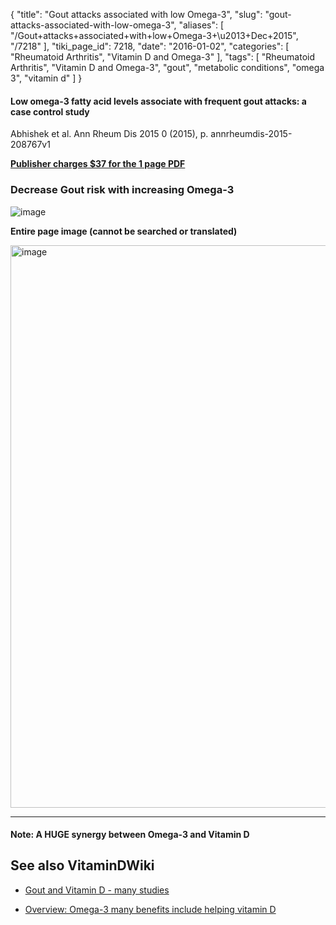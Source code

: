 {
    "title": "Gout attacks associated with low Omega-3",
    "slug": "gout-attacks-associated-with-low-omega-3",
    "aliases": [
        "/Gout+attacks+associated+with+low+Omega-3+\u2013+Dec+2015",
        "/7218"
    ],
    "tiki_page_id": 7218,
    "date": "2016-01-02",
    "categories": [
        "Rheumatoid Arthritis",
        "Vitamin D and Omega-3"
    ],
    "tags": [
        "Rheumatoid Arthritis",
        "Vitamin D and Omega-3",
        "gout",
        "metabolic conditions",
        "omega 3",
        "vitamin d"
    ]
}


#### Low omega-3 fatty acid levels associate with frequent gout attacks: a case control study

Abhishek et al. Ann Rheum Dis 2015 0 (2015), p. annrheumdis-2015-208767v1

 **[Publisher charges $37 for the 1 page PDF](http://ard.bmj.com/content/early/2015/12/28/annrheumdis-2015-208767.extract%20)** 

### Decrease Gout risk with increasing Omega-3

<img src="https://d1bk1kqxc0sym.cloudfront.net/attachments/jpeg/gout-f1.jpg" alt="image">

 **Entire page image (cannot be searched or translated)** 

<img src="https://d1bk1kqxc0sym.cloudfront.net/attachments/jpeg/gout.jpg" alt="image" width="900">

---

#### Note: A HUGE synergy between Omega-3 and Vitamin D

## See also VitaminDWiki

* [Gout and Vitamin D - many studies](/posts/gout-and-vitamin-d-many-studies)

* [Overview: Omega-3 many benefits include helping vitamin D](/posts/overview-omega-3-many-benefits-include-helping-vitamin-d)